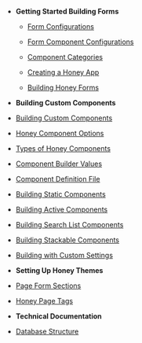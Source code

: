 <!-- docs/_sidebar.md -->

 * **Getting Started Building Forms**

   * [Form Configurations](./Form-Configurations-094dd726-34b6-46a0-aedb-1f7f4fb8fd43.md)

   * [Form Component Configurations](./Form-Component-Configurations-f0f20067-5869-49e6-ab42-c3744a9cf0de.md)

   * [Component Categories](./Component-Categories-227ee7d2-0d7d-4390-9152-f0556171f3d9.md)

   * [Creating a Honey App](./Creating-a-Honey-App-9c22125e-bc7d-4872-bf72-f3a279775279.md)

   * [Building Honey Forms](./Building-Honey-Forms-16912ea4-4245-4eb4-bb00-be90b8c622a4.md)



 * **Building Custom Components**

  * [Building Custom Components](./Building-Custom-Components-171b18f6-6bf5-4254-b677-9c93efc2f3c7.md)

  * [Honey Component Options](./Honey-Component-Options-e0a12980-0fa9-4aca-a3ec-8cfafd2dd13c.md)

  * [Types of Honey Components](./Types-of-Honey-Components-1d1e380e-45bb-4ff6-8b17-565ca5f7854c.md)

  * [Component Builder Values](./Component-Builder-Values-888b2919-9538-41e1-b470-f1f72885a7ab.md)

  * [Component Definition File](./Component-Definition-File-7cd2a959-dc25-4774-89e0-5ba5addc9abf.md)

  * [Building Static Components](./Building-Static-Components-bc23f810-8c79-4ffb-ab64-3f760fd72974.md)

  * [Building Active Components](./Building-Active-Components-941cf6d7-a78b-4f95-b7ea-d7eb1f862607.md)

  * [Building Search List Components](./Building-Search-List-Components-03013c46-085a-4bdf-9e87-cfe18e7b15ef.md)

  * [Building Stackable Components](./Building-Stackable-Components-2b978058-1766-48a7-9c3d-919cd6e1f909.md)

  * [Building with Custom Settings](./Building-with-Custom-Settings-d92dc827-9c1f-459c-84cc-afbd8d6341c2.md)

 * **Setting Up Honey Themes**

  * [Page Form Sections](./Page-Form-Sections-0354d909-f0d7-4f92-80a0-418397eb2539.md)

  * [Honey Page Tags](./Honey-Page-Tags-72ba3869-4e64-4326-abe9-71bac1e98b58.md)

 * **Technical Documentation**

  * [Database Structure](./Database-Structure-2b854564-4e2b-42f2-bf42-351c254a5c0c.md)